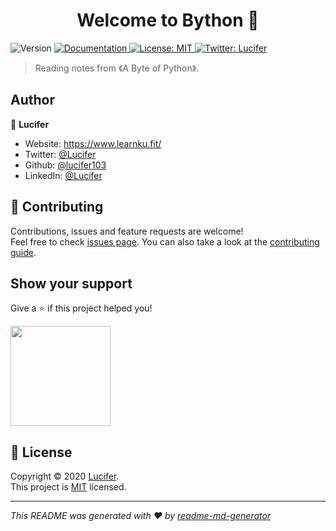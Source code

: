 <h1 align="center">Welcome to Bython 👋</h1>
<p>
  <img alt="Version" src="https://cdn.learnku.com/uploads/images/202003/29/25461/sBYiesQ8fB.svg" />
  <a href="www.learnku.fit" target="_blank">
    <img alt="Documentation" src="https://cdn.learnku.com/uploads/images/202003/26/25461/7UiCy5eI7M.svg" />
  </a>
  <a href="MIT" target="_blank">
    <img alt="License: MIT" src="https://cdn.learnku.com/uploads/images/202001/09/32249/TGRYrnVeNL.svg" />
  </a>
  <a href="https://twitter.com/Lucifer" target="_blank">
    <img alt="Twitter: Lucifer" src="https://cdn.learnku.com/uploads/images/202003/29/25461/NprZpH2KCH.svg" />
  </a>
</p>

> Reading notes from 《A Byte of Python》.

## Author

👤 **Lucifer**

* Website: https://www.learnku.fit/
* Twitter: [@Lucifer](https://www.learnku.fit/)
* Github: [@lucifer103](https://github.com/lucifer103)
* LinkedIn: [@Lucifer](https://www.linkedin.com/feed/)

## 🤝 Contributing

Contributions, issues and feature requests are welcome!<br />Feel free to check [issues page](https://github.com/lucifer103/bython/issues). You can also take a look at the [contributing guide](www.learnku.fit).

## Show your support

Give a ⭐️ if this project helped you!

<a href="https://www.patreon.com/Lucifer">
  <img src="https://cdn.learnku.com/uploads/images/201912/16/25461/sXfCIoQM0E.png!large" width="160">
</a>

## 📝 License

Copyright © 2020 [Lucifer](https://github.com/lucifer103).<br />
This project is [MIT](MIT) licensed.

***
_This README was generated with ❤️ by [readme-md-generator](https://github.com/kefranabg/readme-md-generator)_